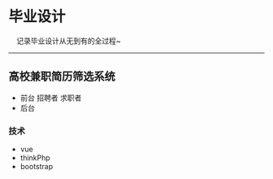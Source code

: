 # 毕业设计
     记录毕业设计从无到有的全过程~
***
## 高校兼职简历筛选系统
* 前台
 招聘者 
 求职者
* 后台

### 技术
* vue
* thinkPhp
* bootstrap
